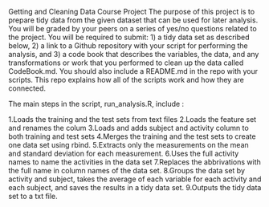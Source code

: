 Getting and Cleaning Data Course Project
The purpose of this project is to prepare tidy data from the given dataset that can be used for later analysis. You will be graded by your peers on a series of yes/no questions related to the project. You will be required to submit: 1) a tidy data set as described below, 2) a link to a Github repository with your script for performing the analysis, and 3) a code book that describes the variables, the data, and any transformations or work that you performed to clean up the data called CodeBook.md. You should also include a README.md in the repo with your scripts. This repo explains how all of the scripts work and how they are connected.

The main steps in the script, run_analysis.R, include :

1.Loads the training and the test sets from text files
2.Loads the feature set and renames the colum
3.Loads and adds subject and activity column to both training and test sets
4.Merges the training and the test sets to create one data set using rbind.
5.Extracts only the measurements on the mean and standard deviation for each measurement.
6.Uses the full activity names to name the activities in the data set
7.Replaces the abbrivations with the full name in column names of the data set.
8.Groups the data set by activity and subject, takes the average of each variable for each activity and each subject, and saves the results in a tidy data set.
9.Outputs the tidy data set to a txt file.


